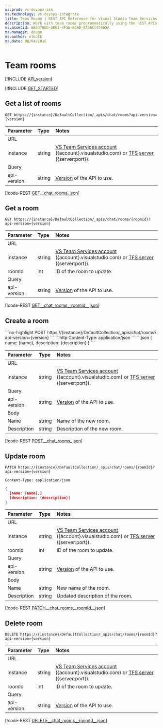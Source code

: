```yaml
---
ms.prod: vs-devops-alm
ms.technology: vs-devops-integrate
title: Team Rooms | REST API Reference for Visual Studio Team Services and Team Foundation Server
description: Work with team rooms programmatically using the REST APIs for Visual Studio Team Services and Team Foundation Server.
ms.assetid: 6E6370DD-6E61-4F56-BCAD-8A66CC45965A
ms.manager: douge
ms.author: elbatk
ms.date: 08/04/2016
---
```


# Team rooms
[!INCLUDE [API_version](../_data/version.md)]

[!INCLUDE [GET_STARTED](../_data/get-started.md)]

## Get a list of rooms

```no-highlight
GET https://{instance}/DefaultCollection/_apis/chat/rooms?api-version={version}
```

| Parameter | Type    | Notes
|:----------|:--------|:-------------------------------------------------------------------------------------------------------------
| URL
| instance  | string  | [VS Team Services account](/integrate/get-started/rest/basics.md#vs-team-services) ({account}.visualstudio.com) or [TFS server](/integrate/get-started/rest/basics.md#tfs) ({server:port}).
| Query
| api-version | string | [Version](../../get-started/rest/basics.md#versions) of the API to use.

[!code-REST [GET__chat_rooms_json](./_data/rooms/GET__chat_rooms.json)]

## Get a room

```no-highlight
GET https://{instance}/DefaultCollection/_apis/chat/rooms/{roomId}?api-version={version}
```

| Parameter | Type    | Notes
|:----------|:--------|:-------------------------------------------------------------------------------------------------------------
| URL
| instance  | string  | [VS Team Services account](/integrate/get-started/rest/basics.md#vs-team-services) ({account}.visualstudio.com) or [TFS server](/integrate/get-started/rest/basics.md#tfs) ({server:port}).
| roomId    | int    | ID of the room to update.
| Query
| api-version | string | [Version](../../get-started/rest/basics.md#versions) of the API to use.

[!code-REST [GET__chat_rooms__roomId__json](./_data/rooms/GET__chat_rooms__roomId_.json)]

## Create a room
<a name="createaroom" />
```no-highlight
POST https://{instance}/DefaultCollection/_apis/chat/rooms?api-version={version}
```
```http
Content-Type: application/json
```
```json
{
  name: {name},
  description: {description}
}
```

| Parameter   | Type   | Notes
|:------------|:-------|:-------------------------------------------------------------------------------------------------------------
| URL
| instance    | string | [VS Team Services account](/integrate/get-started/rest/basics.md#vs-team-services) ({account}.visualstudio.com) or [TFS server](/integrate/get-started/rest/basics.md#tfs) ({server:port}).
| Query
| api-version | string | [Version](../../get-started/rest/basics.md#versions) of the API to use.
| Body
| Name        | string | Name of the new room.
| Description | string | Description of the new room.

[!code-REST [POST__chat_rooms_json](./_data/rooms/POST__chat_rooms.json)]

## Update room

```no-highlight
PATCH https://{instance}/DefaultCollection/_apis/chat/rooms/{roomId}?api-version={version}
```
```http
Content-Type: application/json
```
```json
{
  [name: {name},]
  [description: {description}]
}
```

| Parameter   | Type   | Notes
|:------------|:-------|:-------------------------------------------------------------------------------------------------------------
| URL
| instance    | string | [VS Team Services account](/integrate/get-started/rest/basics.md#vs-team-services) ({account}.visualstudio.com) or [TFS server](/integrate/get-started/rest/basics.md#tfs) ({server:port}).
| roomId      | int    | ID of the room to update.
| Query
| api-version | string | [Version](../../get-started/rest/basics.md#versions) of the API to use.
| Body
| Name        | string | New name of the room.
| Description | string | Updated description of the room.

[!code-REST [PATCH__chat_rooms__roomId__json](./_data/rooms/PATCH__chat_rooms__roomId_.json)]

## Delete room ##

```no-highlight
DELETE https://{instance}/DefaultCollection/_apis/chat/rooms/{roomId}?api-version={version}
```

| Parameter   | Type   | Notes
|:------------|:-------|:-------------------------------------------------------------------------------------------------------------
| URL
| instance    | string | [VS Team Services account](/integrate/get-started/rest/basics.md#vs-team-services) ({account}.visualstudio.com) or [TFS server](/integrate/get-started/rest/basics.md#tfs) ({server:port}).
| roomId      | int    | ID of the room to update.
| Query
| api-version | string | [Version](../../get-started/rest/basics.md#versions) of the API to use.

 
[!code-REST [DELETE__chat_rooms__roomId__json](./_data/rooms/DELETE__chat_rooms__roomId_.json)]
